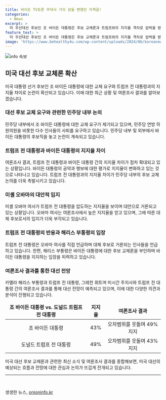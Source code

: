 ```yaml
---
title: 바이든 TV토론 무대서 거의 잠들 뻔했던 자책골!
categories:
  - News
excerpt: >
  미 우선대선 후보인 조 바이든 대통령은 후보 교체론과 트럼프와의 지지율 격차로 압박을 받고 있다. 민주당 하원의원과 민주당 기부자 등의 사퇴 요구가 지속되고 있으며, 여론조사에서 트럼프 전 대통령과의 격차가 커지고 있다. 또한 미셸 오바마의 대안적 입지가 강화되고 있어, 바이든 대통령의 재선 도전이 어려워지고 있다. 또한 바이든 대통령은 건강 문제로 논란에 휩싸이고 있으며, 후보 교체론이 민주당 내에서 거세게 확산하고 있다.
feature_text: >
  미 우선대선 후보인 조 바이든 대통령은 후보 교체론과 트럼프와의 지지율 격차로 압박을 받고 있다. 민주당 하원의원과 민주당 기부자 등의 사퇴 요구가 지속되고 있으며, 여론조사에서 트럼프 전 대통령과의 격차가 커지고 있다. 또한 미셸 오바마의 대안적 입지가 강화되고 있어, 바이든 대통령의 재선 도전이 어려워지고 있다. 또한 바이든 대통령은 건강 문제로 논란에 휩싸이고 있으며, 후보 교체론이 민주당 내에서 거세게 확산하고 있다.
image: 'https://www.behealthy4u.com/wp-content/uploads/2024/06/koreanews.jpg'
---
```


<p><img src="https://www.behealthy4u.com/wp-content/uploads/2024/06/koreanews.jpg" alt="info 속보" /></p>

<h2 data-ke-size="size26">미국 대선 후보 교체론 확산</h2>

<p data-ke-size="size16">미국 대통령 선거 후보인 조 바이든 대통령에 대한 교체 요구와 트럼프 전 대통령과의 지지율 차이로 논란이 확산되고 있습니다. 이에 대한 최근 상황 및 여론조사 결과를 알아보겠습니다.</p>

<h3>대선 후보 교체 요구와 관련한 민주당 내부 논의</h3>

<p data-ke-size="size16">민주당 내부에서 조 바이든 대통령에 대한 교체 요구가 제기되고 있으며, 민주당 연방 하원의원을 비롯한 다수 인사들이 사퇴를 요구하고 있습니다. 민주당 내부 및 외부에서 바이든 대통령의 후보직을 놓고 논란이 계속되고 있습니다.</p>

<h3>트럼프 전 대통령과 바이든 대통령의 지지율 차이</h3>

<p data-ke-size="size16">여론조사 결과, 트럼프 전 대통령과 바이든 대통령 간의 지지율 차이가 점차 확대되고 있는 상황입니다. 바이든 대통령의 공약과 행보에 대한 평가로 지지율이 변화하고 있는 것으로 나타나고 있습니다. 트럼프 전 대통령과의 지지율 차이가 민주당 내부의 후보 교체 논의를 더욱 촉발시키고 있습니다.</p>

<h3>미셸 오바마의 대안적 입지</h3>

<p data-ke-size="size16">미셸 오바마 여사가 트럼프 전 대통령을 압도하는 지지율을 보이며 대안으로 거론되고 있는 상황입니다. 오바마 여사는 여론조사에서 높은 지지율을 얻고 있으며, 그에 따른 대체 후보로서의 입지가 더욱 부각되고 있습니다.</p>

<h3>트럼프 전 대통령의 반응과 해리스 부통령의 입장</h3>

<p data-ke-size="size16">트럼프 전 대통령은 오바마 여사를 직접 언급하며 대체 후보로 거론되는 인사들을 언급하고 있습니다. 한편, 해리스 부통령은 바이든 대통령에 대한 후보 교체론을 부인하며 바이든 대통령을 지지하는 입장을 피력하고 있습니다.</p>

<h3>여론조사 결과를 통한 대선 전망</h3>

<p data-ke-size="size16">카멜라 해리스 부통령과 트럼프 전 대통령, 그레천 휘트머 미시간 주지사와 트럼프 전 대통령 간의 여론조사 결과를 통해 대선 전망이 예측되고 있으며, 이에 대한 다양한 의견과 분석이 진행되고 있습니다.</p>

<table>
    <thead>
        <tr>
            <td style="text-align: center; height: 17px;"><b>조 바이든 대통령 vs. 도널드 트럼프 전 대통령</b></td>
            <td style="text-align: center; height: 17px;"><b>지지율</b></td>
            <td style="text-align: center; height: 17px;"><b>여론조사 결과</b></td>
        </tr>
    </thead>
    <tbody>
        <tr>
            <td style="text-align: center; height: 17px;">조 바이든 대통령</td>
            <td style="text-align: center; height: 17px;">43%</td>
            <td style="text-align: center; height: 17px;">오차범위를 웃돌며 49% 지지</td>
        </tr>
        <tr>
            <td style="text-align: center; height: 17px;">도널드 트럼프 전 대통령</td>
            <td style="text-align: center; height: 17px;">49%</td>
            <td style="text-align: center; height: 17px;">오차범위를 웃돌며 43% 지지</td>
        </tr>
    </tbody>
</table>

<p data-ke-size="size16">미국 대선 후보 교체론과 관련한 최신 소식 및 여론조사 결과를 종합해보면, 미국 대선의 예상되는 흐름과 전망에 대한 관심과 논의가 뜨겁게 전개되고 있습니다.</p>

<hr>

<p data-ke-size="size16">&nbsp;</p>
생생한 뉴스, <a href="https://onioninfo.kr" rel="dofollow">onioninfo.kr</a>


